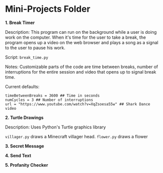# Mini-Projects Folder

**1. Break Timer**

Description: This program can run on the background while a user is doing work on the computer. When it's time for the user to take a break, the program opens up a video on the web browser and plays a song as a signal to the user to pause his work.

Script: `break_time.py`

Notes: Customizable parts of the code are time between breaks, number of interruptions for the entire session and video that opens up to signal break time.

Current defaults:
```
timeBetweenBreaks = 3600 ## Time in seconds 
numCycles = 3 ## Number of interruptions 
url = "https://www.youtube.com/watch?v=XqZsoesa55w" ## Shark Dance video
```

**2. Turtle Drawings**

Description: Uses Python's Turtle graphics library

`villager.py` draws a Minecraft villager head.
`flower.py` draws a flower

**3. Secret Message**

**4. Send Text**

**5. Profanity Checker**